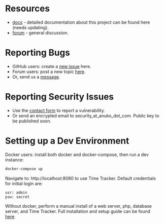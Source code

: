 # Resources

* [docs](https://www.anuko.com/time_tracker/features.htm) - detailed documentation about this project can be found here (needs updating).
* [forum](https://www.anuko.com/forum/viewforum.php?f=4) - general discussion.


# Reporting Bugs

* GitHub users: create a [new issue](https://github.com/anuko/timetracker/issues) here.
* Forum users: post a new topic [here](https://www.anuko.com/forum/viewforum.php?f=4).
* Or, send us a [message](https://www.anuko.com/contact.htm).


# Reporting Security Issues

* Use the [contact form](https://www.anuko.com/contact.htm) to report a vulnerability.
* Or send an encrypted email to security_at_anuko_dot_com. Public key to be published soon.


# Setting up a Dev Environment

Docker users: install both docker and docker-compose, then run a dev instance:
```bash
docker-compose up
```
Navigate to: http://localhost:8080 to use Time Tracker. Default credentials for initial login are:
```
usr: admin
psw: secret
```

Without docker, perform a manual install of a web server, php, database server, and Time Tracker. Full installation and setup guide can be found [here](https://www.anuko.com/time_tracker/install_guide/index.htm).
